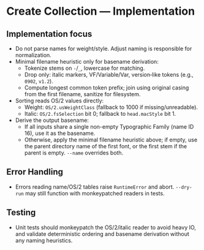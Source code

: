 Create Collection — Implementation
=================================

Implementation focus
--------------------
- Do not parse names for weight/style. Adjust naming is responsible for normalization.
- Minimal filename heuristic only for basename derivation:
  - Tokenize stems on `-`/`_`, lowercase for matching.
  - Drop only: italic markers, VF/Variable/Var, version‑like tokens (e.g., `0902`, `v1.2`).
  - Compute longest common token prefix; join using original casing from the first filename, sanitize for filesystem.
- Sorting reads OS/2 values directly:
  - Weight: `OS/2.usWeightClass` (fallback to 1000 if missing/unreadable).
  - Italic: `OS/2.fsSelection` bit 0; fallback to `head.macStyle` bit 1.
- Derive the output basename:
  - If all inputs share a single non-empty Typographic Family (name ID 16), use it as the basename.
  - Otherwise, apply the minimal filename heuristic above; if empty, use the parent directory name of the first font, or the first stem if the parent is empty. `--name` overrides both.

Error Handling
--------------
- Errors reading name/OS/2 tables raise `RuntimeError` and abort. `--dry-run` may still function with monkeypatched readers in tests.

Testing
-------
- Unit tests should monkeypatch the OS/2/italic reader to avoid heavy IO, and validate deterministic ordering and basename derivation without any naming heuristics.
